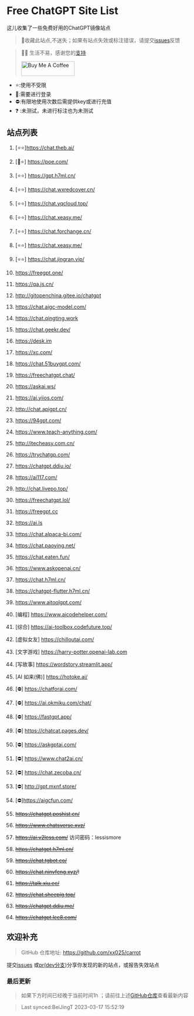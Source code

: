 # Free ChatGPT Site List

这儿收集了一些免费好用的ChatGPT镜像站点
> 🤭收藏此站点,不迷失；如果有站点失效或标注错误，请提交[issues](https://github.com/xx025/carrot/issues)反馈

> 🧡🧡 生活不易，感谢您的[支持](https://xx025.github.io/pages/zs/)
> 
><a href="https://xx025.github.io/pages/zs/" target="_blank"><img src="https://cdn.buymeacoffee.com/buttons/v2/default-blue.png" alt="Buy Me A Coffee" style="height: 40px !important;width: 145px !important;" ></a>

- ⭐:使用不受限
- 🔑:需要进行登录
- ⛔:有限地使用次数后需提供key或进行充值
- ❓ :未测试，未进行标注也为未测试

## 站点列表

1. [⭐⭐]https://chat.theb.ai/

2. [🔑⭐] https://poe.com/

3. [⭐⭐] https://gpt.h7ml.cn/

4. [⭐⭐] https://chat.wxredcover.cn/

5. [⭐⭐] https://chat.yqcloud.top/

6. [⭐⭐] https://chat.xeasy.me/

7. [⭐⭐] https://chat.forchange.cn/

8. [⭐⭐] https://chat.xeasy.me/

9. [⭐⭐] https://chat.jingran.vip/

10. https://freegpt.one/

11. https://qa.js.cn/

12. http://gitopenchina.gitee.io/chatgpt

13. https://chat.aigc-model.com/

14. https://chat.qingting.work

15. https://chat.geekr.dev/

16. https://desk.im

17. https://xc.com/

18. https://chat.51buygpt.com/

19. https://freechatgpt.chat/

20. https://askai.ws/

21. https://ai.yiios.com/

22. http://chat.apigpt.cn/

23. https://94gpt.com/

24. https://www.teach-anything.com/

25. http://itecheasy.com.cn/

26. https://trychatgp.com/

27. https://chatgpt.ddiu.io/

28. https://ai117.com/

29. http://chat.livepo.top/

30. https://freechatgpt.lol/

31. https://freegpt.cc

32. https://ai.ls

33. https://chat.alpaca-bi.com/

34. https://chat.paoying.net/

35. https://chat.eaten.fun/

36. https://www.askopenai.cn/

37. https://chat.h7ml.cn/

38. https://chatgpt-flutter.h7ml.cn/

39. https://www.aitoolgpt.com/

40. [编程] https://www.aicodehelper.com/

41. [综合] https://ai-toolbox.codefuture.top/

42. [虚拟女友] https://chilloutai.com/

43. [文字游戏] https://harry-potter.openai-lab.com

44. [写故事] https://wordstory.streamlit.app/

45. [AI 如来(佛)] https://hotoke.ai/

46. [⛔] https://chatforai.com/

47. [⛔] https://ai.okmiku.com/chat/

48. [⛔] https://fastgpt.app/

49. [⛔] https://chatcat.pages.dev/

50. [⛔] https://askgptai.com/

51. [⛔] https://www.chat2ai.cn/

52. [⛔] https://chat.zecoba.cn/

53. [⛔] http://gpt.mxnf.store/

54. [⛔]https://aigcfun.com/

55. ~~https://chatgpt.poshist.cn/~~

56. ~~https://www.chatsverse.xyz/~~

57. ~~https://ai.v2less.com/~~ 访问密码：lessismore

58. ~~https://chatgpt.h7ml.cn/~~

59. ~~https://chat.tgbot.co/~~

60. ~~https://chat.ninvfeng.xyz/!~~

61. ~~https://talk.xiu.ee/~~

62. ~~https://chat.sheepig.top/~~

63. ~~https://chatgpt.ddiu.me/~~

64. ~~https://chatgpt.lcc8.com/~~

## 欢迎补充

> GitHub 仓库地址: https://github.com/xx025/carrot

提交[issues](https://github.com/xx025/carrot/issues)
或[pr(dev分支)](https://github.com/xx025/carrot/blob/dev/develop.md#向dev分支提交更改)分享你发现的新的站点，或报告失效站点

### 最后更新

> 如果下方时间已经晚于当前时间1h ；请前往上述[GitHub仓库](https://github.com/xx025/carrot)查看最新内容
> 

>Last synced:BeiJingT 2023-03-17 15:52:19
